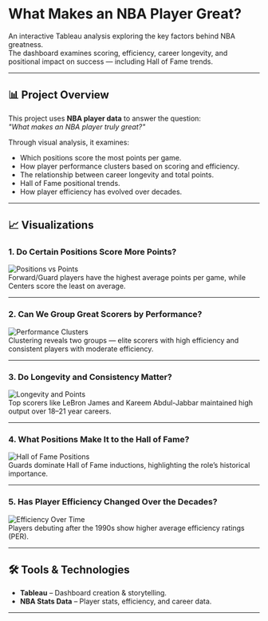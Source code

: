 # What Makes an NBA Player Great?

An interactive Tableau analysis exploring the key factors behind NBA greatness.  
The dashboard examines scoring, efficiency, career longevity, and positional impact on success — including Hall of Fame trends.

---

## 📊 Project Overview

This project uses **NBA player data** to answer the question:  
*"What makes an NBA player truly great?"*  

Through visual analysis, it examines:
- Which positions score the most points per game.
- How player performance clusters based on scoring and efficiency.
- The relationship between career longevity and total points.
- Hall of Fame positional trends.
- How player efficiency has evolved over decades.

---

## 📈 Visualizations

### 1. Do Certain Positions Score More Points?
![Positions vs Points](Story1.png)  
Forward/Guard players have the highest average points per game, while Centers score the least on average.

---

### 2. Can We Group Great Scorers by Performance?
![Performance Clusters](Story2.png)  
Clustering reveals two groups — elite scorers with high efficiency and consistent players with moderate efficiency.

---

### 3. Do Longevity and Consistency Matter?
![Longevity and Points](Story3.png)  
Top scorers like LeBron James and Kareem Abdul-Jabbar maintained high output over 18–21 year careers.

---

### 4. What Positions Make It to the Hall of Fame?
![Hall of Fame Positions](Story4.png)  
Guards dominate Hall of Fame inductions, highlighting the role’s historical importance.

---

### 5. Has Player Efficiency Changed Over the Decades?
![Efficiency Over Time](Story5.png)  
Players debuting after the 1990s show higher average efficiency ratings (PER).

---

## 🛠 Tools & Technologies

- **Tableau** – Dashboard creation & storytelling.
- **NBA Stats Data** – Player stats, efficiency, and career data.

---

